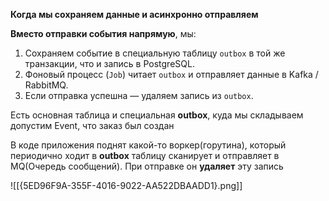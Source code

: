 **Когда мы сохраняем данные и асинхронно отправляем** 

**Вместо отправки события напрямую**, мы:
1. Сохраняем событие в специальную таблицу `outbox` в той же транзакции, что и запись в PostgreSQL.
2. Фоновый процесс (`Job`) читает `outbox` и отправляет данные в Kafka / RabbitMQ.
3. Если отправка успешна — удаляем запись из `outbox`.


Есть основная таблица и специальная **outbox**, куда мы складываем допустим Event, что заказ был создан

В коде приложения поднят какой-то воркер(горутина), который периодично ходит в **outbox** таблицу сканирует и отправляет в MQ(Очередь сообщений). При отправке он **удаляет** эту запись

![[{5ED96F9A-355F-4016-9022-AA522DBAADD1}.png]]